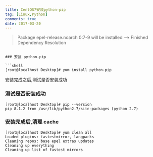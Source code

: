 ```yaml
---
title: CentOS7安装python-pip
tag: [Linux,Python]
comments: true
date: 2017-03-20
---
```






> Package epel-release.noarch 0:7-9 will be installed
--> Finished Dependency Resolution
```

### 安装 python-pip

```shell
[root@localhost Desktop]# yum install python-pip
```

安装完成之后,测试是否安装成功

### 测试是否安装成功

```shell
[root@localhost Desktop]# pip --version
pip 8.1.2 from /usr/lib/python2.7/site-packages (python 2.7)
```

### 安装完成后,清理 cache

```shell
[root@localhost Desktop]# yum clean all
Loaded plugins: fastestmirror, langpacks
Cleaning repos: base epel extras updates
Cleaning up everything
Cleaning up list of fastest mirrors
```